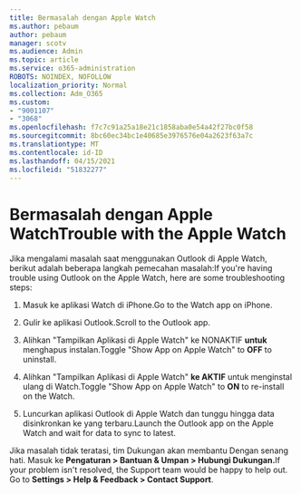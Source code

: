 ```yaml
---
title: Bermasalah dengan Apple Watch
ms.author: pebaum
author: pebaum
manager: scotv
ms.audience: Admin
ms.topic: article
ms.service: o365-administration
ROBOTS: NOINDEX, NOFOLLOW
localization_priority: Normal
ms.collection: Adm_O365
ms.custom:
- "9001107"
- "3068"
ms.openlocfilehash: f7c7c91a25a18e21c1858aba0e54a42f27bc0f58
ms.sourcegitcommit: 8bc60ec34bc1e40685e3976576e04a2623f63a7c
ms.translationtype: MT
ms.contentlocale: id-ID
ms.lasthandoff: 04/15/2021
ms.locfileid: "51832277"
---
```

# <a name="trouble-with-the-apple-watch"></a><span data-ttu-id="423f4-102">Bermasalah dengan Apple Watch</span><span class="sxs-lookup"><span data-stu-id="423f4-102">Trouble with the Apple Watch</span></span>

<span data-ttu-id="423f4-103">Jika mengalami masalah saat menggunakan Outlook di Apple Watch, berikut adalah beberapa langkah pemecahan masalah:</span><span class="sxs-lookup"><span data-stu-id="423f4-103">If you're having trouble using Outlook on the Apple Watch, here are some troubleshooting steps:</span></span> 

1. <span data-ttu-id="423f4-104">Masuk ke aplikasi Watch di iPhone.</span><span class="sxs-lookup"><span data-stu-id="423f4-104">Go to the Watch app on iPhone.</span></span>

2. <span data-ttu-id="423f4-105">Gulir ke aplikasi Outlook.</span><span class="sxs-lookup"><span data-stu-id="423f4-105">Scroll to the Outlook app.</span></span>

3. <span data-ttu-id="423f4-106">Alihkan "Tampilkan Aplikasi di Apple Watch" ke NONAKTIF **untuk** menghapus instalan.</span><span class="sxs-lookup"><span data-stu-id="423f4-106">Toggle "Show App on Apple Watch" to **OFF** to uninstall.</span></span>

4. <span data-ttu-id="423f4-107">Alihkan "Tampilkan Aplikasi di Apple Watch" **ke AKTIF** untuk menginstal ulang di Watch.</span><span class="sxs-lookup"><span data-stu-id="423f4-107">Toggle "Show App on Apple Watch" to **ON** to re-install on the Watch.</span></span>

5. <span data-ttu-id="423f4-108">Luncurkan aplikasi Outlook di Apple Watch dan tunggu hingga data disinkronkan ke yang terbaru.</span><span class="sxs-lookup"><span data-stu-id="423f4-108">Launch the Outlook app on the Apple Watch and wait for data to sync to latest.</span></span> 

<span data-ttu-id="423f4-109">Jika masalah tidak teratasi, tim Dukungan akan membantu Dengan senang hati. Masuk ke **Pengaturan > Bantuan & Umpan > Hubungi Dukungan.**</span><span class="sxs-lookup"><span data-stu-id="423f4-109">If your problem isn't resolved, the Support team would be happy to help out. Go to **Settings > Help & Feedback > Contact Support**.</span></span> 